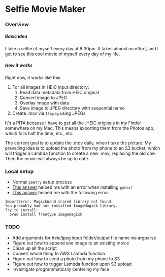 # Selfie Movie Maker

### Overview

##### Basic idea

I take a selfie of myself every day at 8:30pm. It takes almost no effort, and I get to see this cool movie of myself every day of my life.

##### How it works

Right now, it works like this:

1. For all images in HEIC input directory:
   1. Read data metadata from HEIC original
   2. Convert image to JPEG
   3. Overlay image with data
   4. Save image to JPEG directory with sequential name
2. Create .mov via `ffmpeg` using JPEGs

It's a PITA because I have to get all the .HEIC
originals in my Finder somewhere on my Mac. This means exporting them from the Photos app, which fails half the time, etc., etc.

The current goal is to update the .mov daily, when I take the picture. My prevailing idea is to upload the photo from my phone to an S3 bucket, which will trigger a Lambda function to create a new .mov, replacing the old one. Then the movie will always be up to date.

### Local setup

- Normal `poetry` setup process
- [This answer](https://stackoverflow.com/a/67076373/3801865) helped me with an error when installing `pyheif`
- [This answer](https://stackoverflow.com/a/41772062/3801865) helped me with the following error:

```
ImportError: MagickWand shared library not found.
You probably had not installed ImageMagick library.
Try to install:
  brew install freetype imagemagick
```

### TODO

- Add arguments for heic/jpeg input folder/output file name via argparse
- Figure out how to append one image to an existing movie
- Clean up all the script
- Convert whole thing to AWS Lambda function
- Figure out how to send a photo from my phone to S3
- Figure out how to trigger Lambda function upon S3 upload
- Investigate programmatically centering my face
